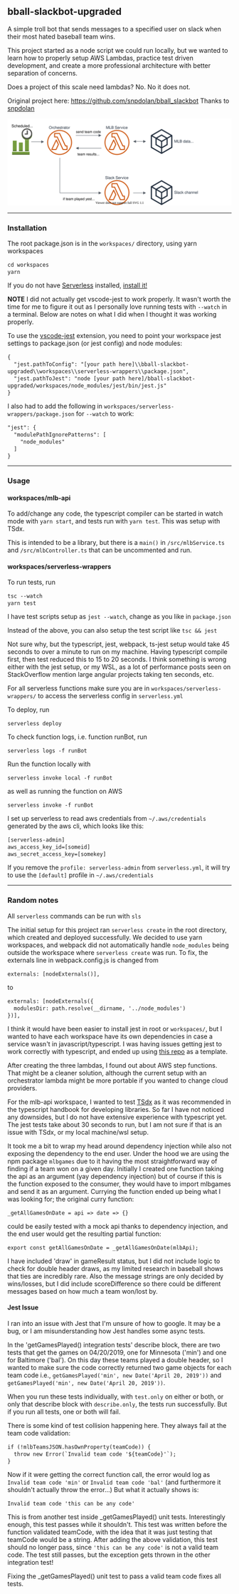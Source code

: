 ## bball-slackbot-upgraded

A simple troll bot that sends messages to a specified user on slack when their most hated baseball team wins.

This project started as a node script we could run locally, but we wanted to learn how to properly setup AWS Lambdas, practice test driven development, and create a more professional architecture with better separation of concerns.

Does a project of this scale need lambdas? No. No it does not.

Original project here: https://github.com/snpdolan/bball_slackbot
Thanks to [snpdolan](https://github.com/snpdolan)

![design overview](./BBallSlackbot_diagram.svg "design overview")

---

### Installation

The root package.json is in the `workspaces/` directory, using yarn workspaces

    cd workspaces
    yarn

If you do not have [Serverless](https://serverless.com/) installed, [install it!](https://serverless.com/framework/docs/getting-started/)

**NOTE** I did not actually get vscode-jest to work properly. It wasn't worth the time for me to figure it out as I personally love running tests with `--watch` in a terminal. Below are notes on what I did when I thought it was working properly.

To use the [vscode-jest](https://github.com/jest-community/vscode-jest) extension, you need to point your workspace jest settings to package.json (or jest config) and node modules:

    {
      "jest.pathToConfig": "[your path here]\\bball-slackbot-upgraded\\workspaces\\serverless-wrappers\\package.json",
      "jest.pathToJest": "node [your path here]/bball-slackbot-upgraded/workspaces/node_modules/jest/bin/jest.js"
    }

I also had to add the following in `workspaces/serverless-wrappers/package.json` for `--watch` to work:

    "jest": {
      "modulePathIgnorePatterns": [
        "node_modules"
      ]
    }

---

### Usage

#### workspaces/mlb-api

To add/change any code, the typescript compiler can be started in watch mode with `yarn start`, and tests run with `yarn test`. This was setup with TSdx.

This is intended to be a library, but there is a `main()` in `/src/mlbService.ts` and `/src/mlbController.ts` that can be uncommented and run.

#### workspaces/serverless-wrappers

To run tests, run

    tsc --watch
    yarn test

I have test scripts setup as `jest --watch`, change as you like in `package.json`

Instead of the above, you can also setup the test script like `tsc && jest`

Not sure why, but the typescript, jest, webpack, ts-jest setup would take 45 seconds to over a minute to run on my machine. Having typescript compile first, then test reduced this to 15 to 20 seconds. I think something is wrong either with the jest setup, or my WSL, as a lot of performance posts seen on StackOverflow mention large angular projects taking ten seconds, etc.

For all serverless functions make sure you are in `workspaces/serverless-wrappers/` to access the serverless config in `serverless.yml`

To deploy, run

    serverless deploy

To check function logs, i.e. function runBot, run

    serverless logs -f runBot

Run the function locally with

    serverless invoke local -f runBot

as well as running the function on AWS

    serverless invoke -f runBot

I set up serverless to read aws credentials from `~/.aws/credentials` generated by the aws cli, which looks like this:

    [serverless-admin]
    aws_access_key_id=[someid]
    aws_secret_access_key=[somekey]

If you remove the `profile: serverless-admin` from `serverless.yml`, it will try to use the `[default]` profile in `~/.aws/credentials`

---

### Random notes

All `serverless` commands can be run with `sls`

The initial setup for this project ran `serverless create` in the root directory, which created and deployed successfully. We decided to use yarn workspaces, and webpack did not automatically handle `node_modules` being outside the workspace where `serverless create` was run. To fix, the externals line in webpack.config.js is changed from

    externals: [nodeExternals()],

to

    externals: [nodeExternals({
      modulesDir: path.resolve(__dirname, '../node_modules')
    })],

I think it would have been easier to install jest in root or `workspaces/`, but I wanted to have each workspace have its own dependencies in case a service wasn't in javascript/typescript. I was having issues getting jest to work correctly with typescript, and ended up using [this repo](https://github.com/tgensol/serverless-typescript-jest) as a template.

After creating the three lambdas, I found out about AWS step functions. That might be a cleaner solution, although the current setup with an orchestrator lambda might be more portable if you wanted to change cloud providers.

For the mlb-api workspace, I wanted to test [TSdx](https://github.com/jaredpalmer/tsdx) as it was recommended in the typescript handbook for developing libraries. So far I have not noticed any downsides, but I do not have extensive experience with typescript yet. The jest tests take about 30 seconds to run, but I am not sure if that is an issue with TSdx, or my local machine/wsl setup.

It took me a bit to wrap my head around dependency injection while also not exposing the dependency to the end user. Under the hood we are using the npm package `mlbgames` due to it having the most straightforward way of finding if a team won on a given day. Initially I created one function taking the api as an argument (yay dependency injection) but of course if this is the function exposed to the consumer, they would have to import mlbgames and send it as an argument. Currying the function ended up being what I was looking for; the original curry function:

    _getAllGamesOnDate = api => date => {}

could be easily tested with a mock api thanks to dependency injection, and the end user would get the resulting partial function:

    export const getAllGamesOnDate = _getAllGamesOnDate(mlbApi);

I have included 'draw' in gameResult status, but I did not include logic to check for double header draws, as my limited research in baseball shows that ties are incredibly rare. Also the message strings are only decided by wins/losses, but I did include scoreDifference so there could be different messages based on how much a team won/lost by.

#### Jest Issue

I ran into an issue with Jest that I'm unsure of how to google. It may be a bug, or I am misunderstanding how Jest handles some async tests.

In the 'getGamesPlayed() integration tests' describe block, there are two tests that get the games on 04/20/2019, one for Minnesota ('min') and one for Baltimore ('bal'). On this day these teams played a double header, so I wanted to make sure the code correctly returned two game objects for each team code i.e., `getGamesPlayed('min', new Date('April 20, 2019'))` and `getGamesPlayed('min', new Date('April 20, 2019'))`.

When you run these tests individually, with `test.only` on either or both, or only that describe block with `describe.only`, the tests run successfully. But if you run all tests, one or both will fail.

There is some kind of test collision happening here. They always fail at the team code validation:

    if (!mlbTeamsJSON.hasOwnProperty(teamCode)) {
      throw new Error(`Invalid team code '${teamCode}'`);
    }

Now if it were getting the correct function call, the error would log as `Invalid team code 'min'` or `Invalid team code 'bal'` (and furthermore it shouldn't actually throw the error...) But what it actually shows is:

    Invalid team code 'this can be any code'

This is from another test inside \_getGamesPlayed() unit tests. Interestingly enough, this test passes while it shouldn't. This test was written before the function validated teamCode, with the idea that it was just testing that teamCode would be a string. After adding the above validation, this test should no longer pass, since `'this can be any code'` is not a valid team code. The test still passes, but the exception gets thrown in the other integration test!

Fixing the \_getGamesPlayed() unit test to pass a valid team code fixes all tests.

